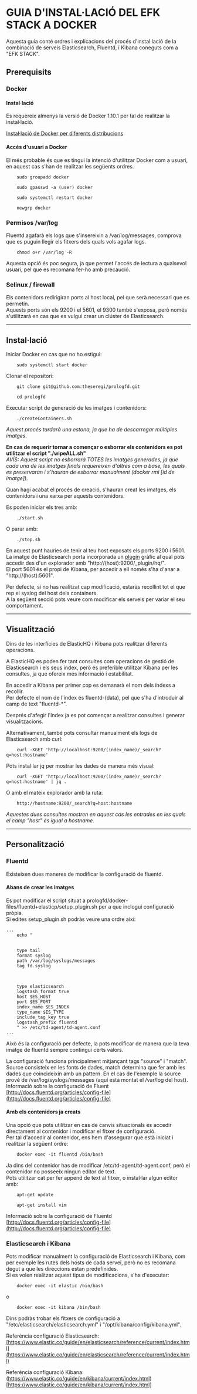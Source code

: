 # GUIA D'INSTAL·LACIÓ DEL EFK STACK A DOCKER

Aquesta guia conté ordres i explicacions del procés d'instal·lació de la combinació de serveis Elasticsearch, Fluentd, i Kibana coneguts com a "EFK STACK".

## Prerequisits

### Docker

#### Instal·lació
Es requereix almenys la versió de Docker 1.10.1 per tal de realitzar la instal·lació.	
	
[Instal·lació de Docker per diferents distribucions](https://docs.docker.com/engine/installation/)
	
#### Accés d'usuari a Docker
	
El més probable és que es tingui la intenció d'utilitzar Docker com a usuari, en aquest cas s'han de realitzar les següents ordres.
	
```
	sudo groupadd docker
	
	sudo gpasswd -a (user) docker
	
	sudo systemctl restart docker
	
	newgrp docker
```
### Permisos /var/log
	
Fluentd agafarà els logs que s'insereixin a /var/log/messages, comprova que es puguin llegir els fitxers dels quals vols agafar logs.	
```	
	chmod o+r /var/log -R	
```

Aquesta opció és poc segura, ja que permet l'accés de lectura a qualsevol usuari, pel que es recomana fer-ho amb precaució.
	
### Selinux / firewall

Els contenidors redirigiran ports al host local, pel que serà necessari que es permetin.	
Aquests ports són els 9200 i el 5601, el 9300 també s'exposa, però només s'utilitzarà en cas que es vulgui crear un clúster de Elasticsearch.	

---

## Instal·lació

Iniciar Docker en cas que no ho estigui:	
```
	sudo systemctl start docker	
```	

Clonar el repositori:	
```	
	git clone git@github.com:theseregi/prologfd.git	
```

```
	cd prologfd	
```

Executar script de generació de les imatges i contenidors:	
```
	./createContainers.sh	
```
*Aquest procés tardarà una estona, ja que ha de descarregar múltiples imatges.*		
 	
 	
	
**En cas de requerir tornar a començar o esborrar els contenidors es pot utilitzar el script "./wipeALL.sh"**	
*AVÍS: Aquest script no esborrarà TOTES les imatges generades, ja que cada una de les imatges finals requereixen d'altres com a base, les quals es preservaran i s'hauran de esborrar manualment (docker rmi [id de imatge]).*	
 	
Quan hagi acabat el procés de creació, s'hauran creat les imatges, els contenidors i una xarxa per aquests contenidors.	
 	
 	
Es poden iniciar els tres amb:	
```
	./start.sh	
```
O parar amb:	
```
	./stop.sh
```
 	
En aquest punt hauries de tenir al teu host exposats els ports 9200 i 5601.	
La imatge de Elasticsearch porta incorporada un [plugin](http://www.elastichq.org) gràfic al qual pots accedir des d'un explorador amb "http://(host):9200/_plugin/hq/".	
El port 5601 és el propi de Kibana, per accedir a ell només s'ha d'anar a "http://(host):5601".	
 	
Per defecte, si no has realitzat cap modificació, estaràs recollint tot el que rep el syslog del host dels containers.	
A la següent secció pots veure com modificar els serveis per variar el seu comportament.	

---

## Visualització

Dins de les interfícies de ElasticHQ i Kibana pots realitzar diferents operacions.
 	
A ElasticHQ es poden fer tant consultes com operacions de gestió de Elasticsearch i els seus índex, però és preferible utilitzar Kibana per les consultes, ja que ofereix més informació i estabilitat.	
 	
En accedir a Kibana per primer cop es demanarà el nom dels índexs a recollir.	
Per defecte el nom de l'índex és fluentd-(data), pel que s'ha d'introduir al camp de text "fluentd-*".	
 	
Després d'afegir l'índex ja es pot començar a realitzar consultes i generar visualitzacions.	
 	
Alternativament, també pots consultar manualment els logs de Elasticsearch amb curl:	
 	
```
	curl -XGET 'http://localhost:9200/(index_name)/_search?q=host:hostname'
```
 	
Pots instal·lar jq per mostrar les dades de manera més visual:	
```
	curl -XGET 'http://localhost:9200/(index_name)/_search?q=host:hostname' | jq .
```
 	
O amb el mateix explorador amb la ruta:	
```
	http://hostname:9200/_search?q=host:hostname
```
*Aquestes dues consultes mostren en aquest cas les entrades en les quals el camp "host" és igual a hostname.*	

---

## Personalització

### Fluentd

Existeixen dues maneres de modificar la configuració de fluentd.	

#### Abans de crear les imatges

Es pot modificar el script situat a prologfd/docker-files/fluentd+elasticp/setup_plugin.sh per a que inclogui configuració pròpia.	
Si edites setup_plugin.sh podràs veure una ordre així:	
 	
```
...
	echo "
	
	
	type tail
	format syslog
	path /var/log/syslogs/messages
	tag fd.syslog
	
	
	
	type elasticsearch
	logstash_format true
	host $ES_HOST
	port $ES_PORT
	index_name $ES_INDEX
	type_name $ES_TYPE
	include_tag_key true
	logstash_prefix fluentd
	" >> /etc/td-agent/td-agent.conf
...

```
 	
 	
Això és la configuració per defecte, la pots modificar de manera que la teva imatge de fluentd sempre contingui certs valors.
 	
La configuració funciona principalment mitjançant tags "source" i "match".	
Source consisteix en les fonts de dades, match determina que fer amb les dades que coincideixin amb un pattern.	
En el cas de l'exemple la source prové de /var/log/syslogs/messages (aquí està montat el /var/log del host).	
Informació sobre la configuració de Fluent [http://docs.fluentd.org/articles/config-file](http://docs.fluentd.org/articles/config-file)	
 	
#### Amb els contenidors ja creats

Una opció que pots utilitzar en cas de canvis situacionals és accedir directament al contenidor i modificar el fitxer de configuració.	
Per tal d'accedir al contenidor, ens hem d'assegurar que està iniciat i realitzar la següent ordre:	

```
	docker exec -it fluentd /bin/bash
```
 	
Ja dins del contenidor has de modificar /etc/td-agent/td-agent.conf, però el contenidor no posseeix ningun editor de text.	 		
Pots utilitzar cat per fer append de text al fitxer, o instal·lar algun editor amb:	

```
	apt-get update
	
	apt-get install vim
```

Informació sobre la configuració de Fluentd [http://docs.fluentd.org/articles/config-file](http://docs.fluentd.org/articles/config-file)	

### Elasticsearch i Kibana

Pots modificar manualment la configuració de Elasticsearch i Kibana, com per exemple les rutes dels hosts de cada servei, però no es recomana degut a que les direccions estan predefinides.	
Si es volen realitzar aquest tipus de modificacions, s'ha d'executar:	

```
	docker exec -it elastic /bin/bash
```
o
```
	docker exec -it kibana /bin/bash
```

Dins podràs trobar els fitxers de configuració a "/etc/elasticsearch/elasticsearch.yml" i "/opt/kibana/config/kibana.yml".		

Referència configuració Elasticsearch: [https://www.elastic.co/guide/en/elasticsearch/reference/current/index.html](https://www.elastic.co/guide/en/elasticsearch/reference/current/index.html)	

Referència configuració Kibana: (https://www.elastic.co/guide/en/kibana/current/index.html)[https://www.elastic.co/guide/en/kibana/current/index.html]	





